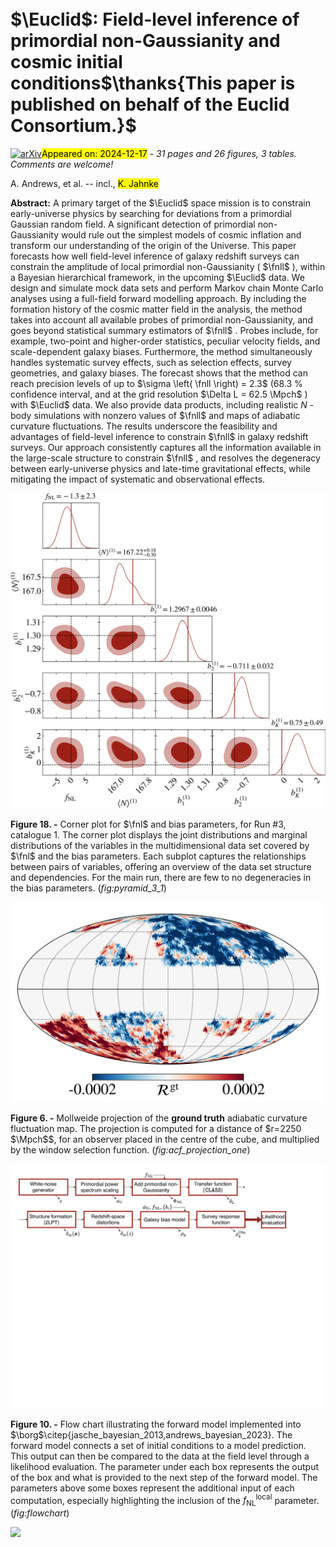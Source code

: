 <div class="macros" style="visibility:hidden;">
$\newcommand{\ensuremath}{}$
$\newcommand{\xspace}{}$
$\newcommand{\object}[1]{\texttt{#1}}$
$\newcommand{\farcs}{{.}''}$
$\newcommand{\farcm}{{.}'}$
$\newcommand{\arcsec}{''}$
$\newcommand{\arcmin}{'}$
$\newcommand{\ion}[2]{#1#2}$
$\newcommand{\textsc}[1]{\textrm{#1}}$
$\newcommand{\hl}[1]{\textrm{#1}}$
$\newcommand{\footnote}[1]{}$
$\newcommand{\borg}{\texttt{BORG}\xspace}$
$\newcommand{\fnl}{{f_\mathrm{NL}}}$
$\newcommand{\bpd}{{b_{\phi ,   \delta}}}$
$\newcommand{\euclid}{\textit{Euclid}}$
$\newcommand{\aanote}[1]{\textbf{\textcolor{purple}{\textbf{AA:} #1\\}}}$
$\newcommand{\fnll}{f_{\mathrm{NL}}^{\mathrm{local}}}$
$\newcommand{\Mpch}{\ensuremath{h^{-1} \text{Mpc}}}$
$\newcommand{\hMpc}{\ensuremath{h\;\text{Mpc}^{-1}}}$
$\newcommand{\mvec}[1]{{\mathbf{#1}}}$
$\newcommand{\GL}[1]{{\bf\color{darkgreen} #1}}$
$\newcommand{\GLrep}[2]{{\bf\color{darkgreen} [GL: \sout{#1} #2]}}$
$\newcommand{\replace}[2]{#2}$
$\newcommand{\new}[1]{#1}$
$\newcommand{\orcid}[1]$
$\newcommand\mb{#1}$
$\newcommand\MB{#1}$
$\newcommand{\UrlFont}{\rmfamily}$</div>



<div id="title">

# $\Euclid$: Field-level inference of primordial non-Gaussianity and cosmic initial conditions$\thanks{This paper is published on behalf of the Euclid Consortium.}$

</div>
<div id="comments">

[![arXiv](https://img.shields.io/badge/arXiv-2412.11945-b31b1b.svg)](https://arxiv.org/abs/2412.11945)<mark>Appeared on: 2024-12-17</mark> -  _31 pages and 26 figures, 3 tables. Comments are welcome!_

</div>
<div id="authors">

A. Andrews, et al. -- incl., <mark>K. Jahnke</mark>

</div>
<div id="abstract">

**Abstract:** A primary target of the $\Euclid$ space mission is to constrain early-universe physics by searching for deviations from a primordial Gaussian random field. A significant detection of primordial non-Gaussianity would rule out the simplest models of cosmic inflation and transform our understanding of the origin of the Universe.  This paper forecasts how well field-level inference of galaxy redshift surveys can constrain the amplitude of local primordial non-Gaussianity ( $\fnll$ ), within a Bayesian hierarchical framework, in the upcoming $\Euclid$ data. We design and simulate mock data sets and perform Markov chain Monte Carlo analyses using a full-field forward modelling approach.  By including the formation history of the cosmic matter field in the analysis, the method takes into account all available probes of primordial non-Gaussianity, and goes beyond statistical summary estimators of $\fnll$ . Probes include, for example, two-point and higher-order statistics, peculiar velocity fields, and scale-dependent galaxy biases. Furthermore, the method simultaneously handles systematic survey effects, such as selection effects, survey geometries, and galaxy biases.  The forecast shows that the method can reach precision levels of up to $\sigma \left( \fnll \right) = 2.3$ (68.3 \% confidence interval, and at the grid resolution $\Delta L = 62.5 \Mpch$ ) with $\Euclid$ data. We also provide data products, including realistic $N$ -body simulations with nonzero values of $\fnll$ and maps of adiabatic curvature fluctuations.  The results underscore the feasibility and advantages of field-level inference to constrain $\fnll$ in galaxy redshift surveys. Our approach consistently captures all the information available in the large-scale structure to constrain $\fnll$ , and resolves the degeneracy between early-universe physics and late-time gravitational effects, while mitigating the impact of systematic and observational effects.

</div>

<div id="div_fig1">

<img src="tmp_2412.11945/./Images/Results/pyramid_cat1_temp.png" alt="Fig18" width="100%"/>

**Figure 18. -** Corner plot for $\fnl$ and bias parameters, for Run \#3, catalogue 1. The corner plot displays the joint distributions and marginal distributions of the variables in the multidimensional data set covered by $\fnl$ and the bias parameters. Each subplot captures the relationships between pairs of variables, offering an overview of the data set structure and dependencies. For the main run, there are few to no degeneracies in the bias parameters. (*fig:pyramid_3_1*)

</div>
<div id="div_fig2">

<img src="tmp_2412.11945/./Images/Results/test_one_2250.png" alt="Fig6" width="100%"/>

**Figure 6. -** Mollweide projection of the **ground truth** adiabatic curvature fluctuation map. The projection is computed for a distance of $r=2250   $\Mpch$$, for an observer placed in the centre of the cube, and multiplied by the window selection function. (*fig:acf_projection_one*)

</div>
<div id="div_fig3">

<img src="tmp_2412.11945/./Images/Pedagogical/physics_fc2.png" alt="Fig10" width="100%"/>

**Figure 10. -** Flow chart illustrating the forward model implemented into $\borg$\citep{jasche_bayesian_2013,andrews_bayesian_2023}. The forward model connects a set of initial conditions to a model prediction. This output can then be compared to the data at the field level through a likelihood evaluation. The parameter under each box represents the output of the box and what is provided to the next step of the forward model. The parameters above some boxes represent the additional input of each computation, especially highlighting the inclusion of the $f_{\mathrm{NL}}^{\mathrm{local}}$ parameter. (*fig:flowchart*)

</div><div id="qrcode"><img src=https://api.qrserver.com/v1/create-qr-code/?size=100x100&data="https://arxiv.org/abs/2412.11945"></div>